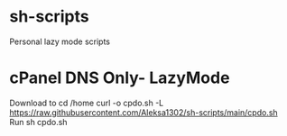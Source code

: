 # sh-scripts
Personal lazy mode scripts 

# cPanel DNS Only- LazyMode
Download to cd /home
	curl -o cpdo.sh -L https://raw.githubusercontent.com/Aleksa1302/sh-scripts/main/cpdo.sh
Run
 sh cpdo.sh
